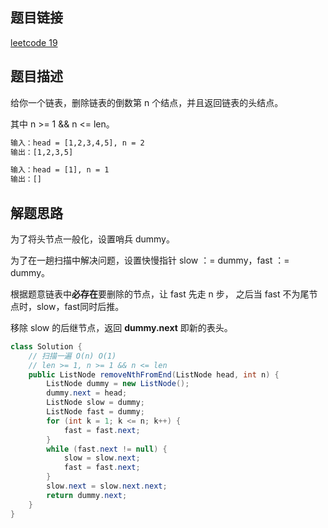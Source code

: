 ## 题目链接

[leetcode 19](https://leetcode.cn/problems/remove-nth-node-from-end-of-list/)

## 题目描述

给你一个链表，删除链表的倒数第 n 个结点，并且返回链表的头结点。  

其中 n >= 1 && n <= len。 

```html
输入：head = [1,2,3,4,5], n = 2
输出：[1,2,3,5]

输入：head = [1], n = 1
输出：[]
```

## 解题思路

为了将头节点一般化，设置哨兵 dummy。  

为了在一趟扫描中解决问题，设置快慢指针 slow ：= dummy，fast ：= dummy。  

根据题意链表中**必存在**要删除的节点，让 fast 先走 n 步， 之后当 fast 不为尾节点时，slow，fast同时后推。  

移除 slow 的后继节点，返回 **dummy.next** 即新的表头。

```java
class Solution {
    // 扫描一遍 O(n) O(1)
    // len >= 1, n >= 1 && n <= len
    public ListNode removeNthFromEnd(ListNode head, int n) {
        ListNode dummy = new ListNode();
        dummy.next = head;
        ListNode slow = dummy;
        ListNode fast = dummy;
        for (int k = 1; k <= n; k++) {
            fast = fast.next;
        }
        while (fast.next != null) {
            slow = slow.next;
            fast = fast.next;
        }
        slow.next = slow.next.next;
        return dummy.next;
    }
}
```
